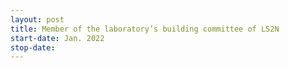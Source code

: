 ```yaml
---
layout: post
title: Member of the laboratory’s building committee of LS2N
start-date: Jan. 2022
stop-date:
---
```

